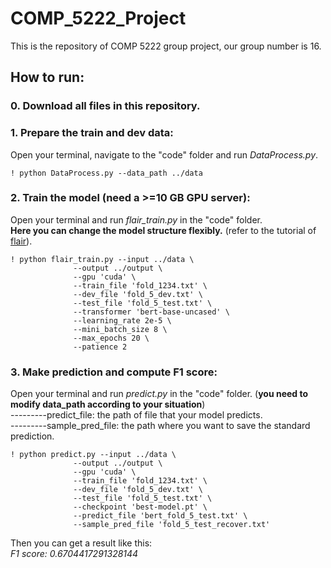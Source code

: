 # COMP_5222_Project
This is the repository of COMP 5222 group project, our group number is 16.

## **How to run:**

### 0. Download all files in this repository.

### 1. Prepare the train and dev data:  
Open your terminal, navigate to the "code" folder and run _DataProcess.py_. 
```
! python DataProcess.py --data_path ../data
```

### 2. Train the model (need a >=10 GB GPU server):  
Open your terminal and run _flair_train.py_  in the "code" folder.   
**Here you can change the model structure flexibly.** (refer to the tutorial of [flair](https://github.com/flairNLP/flair)).
```
! python flair_train.py --input ../data \
              --output ../output \
              --gpu 'cuda' \
              --train_file 'fold_1234.txt' \
              --dev_file 'fold_5_dev.txt' \
              --test_file 'fold_5_test.txt' \
              --transformer 'bert-base-uncased' \
              --learning_rate 2e-5 \
              --mini_batch_size 8 \
              --max_epochs 20 \
              --patience 2
```

### 3. Make prediction and compute F1 score:
Open your terminal and run _predict.py_ in the "code" folder. (**you need to modify data_path according to your situation**)  
---------predict_file: the path of file that your model predicts.  
---------sample_pred_file: the path where you want to save the standard prediction.
```
! python predict.py --input ../data \
              --output ../output \
              --gpu 'cuda' \
              --train_file 'fold_1234.txt' \
              --dev_file 'fold_5_dev.txt' \
              --test_file 'fold_5_test.txt' \
              --checkpoint 'best-model.pt' \
              --predict_file 'bert_fold_5_test.txt' \
              --sample_pred_file 'fold_5_test_recover.txt'
```
Then you can get a result like this:  
_F1 score:  0.6704417291328144_
